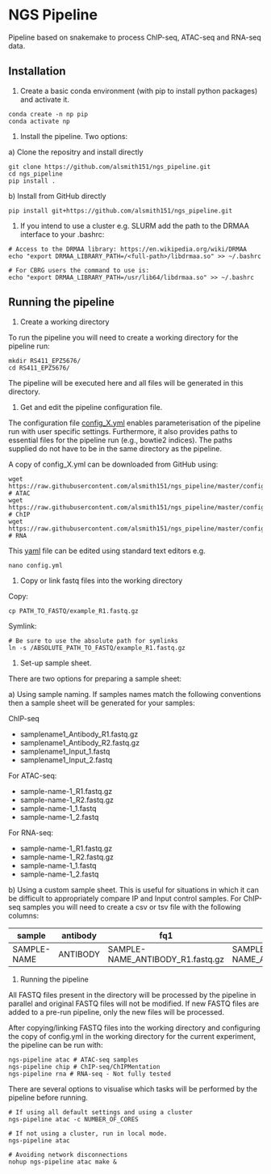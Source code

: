 # NGS Pipeline

Pipeline based on snakemake to process ChIP-seq, ATAC-seq and RNA-seq data.

## Installation

1. Create a basic conda environment (with pip to install python packages) and activate it.

```{bash}
conda create -n np pip
conda activate np
````

1. Install the pipeline. Two options:

a) Clone the repositry and install directly

```
git clone https://github.com/alsmith151/ngs_pipeline.git
cd ngs_pipeline
pip install .
```

b) Install from GitHub directly

```
pip install git+https://github.com/alsmith151/ngs_pipeline.git
```

1. If you intend to use a cluster e.g. SLURM add the path to the DRMAA interface to your .bashrc:

```
# Access to the DRMAA library: https://en.wikipedia.org/wiki/DRMAA
echo "export DRMAA_LIBRARY_PATH=/<full-path>/libdrmaa.so" >> ~/.bashrc

# For CBRG users the command to use is:
echo "export DRMAA_LIBRARY_PATH=/usr/lib64/libdrmaa.so" >> ~/.bashrc
```

## Running the pipeline

1. Create a working directory


To run the pipeline you will need to create a working directory for the pipeline run:

```
mkdir RS411_EPZ5676/
cd RS411_EPZ5676/
```

The pipeline will be executed here and all files will be generated
in this directory.

1. Get and edit the pipeline configuration file.

The configuration file [config_X.yml](https://github.com/alsmith151/ngs_pipeline/blob/master/config_atac.yml) enables 
parameterisation of the pipeline run with user specific settings. Furthermore,
it also provides paths to essential files for the pipeline run (e.g., bowtie2 indices).
The paths supplied do not have to be in the same directory as the pipeline.

A copy of config_X.yml can be downloaded from GitHub using:
```
wget https://raw.githubusercontent.com/alsmith151/ngs_pipeline/master/config_atac.yml # ATAC
wget https://raw.githubusercontent.com/alsmith151/ngs_pipeline/master/config_chip.yml # ChIP
wget https://raw.githubusercontent.com/alsmith151/ngs_pipeline/master/config_rna.yml  # RNA

```

This [yaml](https://yaml.org/spec/1.2/spec.html) file can be edited using standard text editors e.g.

```
nano config.yml
```

1. Copy or link fastq files into the working directory

Copy:

```
cp PATH_TO_FASTQ/example_R1.fastq.gz
```

Symlink:

```
# Be sure to use the absolute path for symlinks
ln -s /ABSOLUTE_PATH_TO_FASTQ/example_R1.fastq.gz
```

1. Set-up sample sheet.

There are two options for preparing a sample sheet:

a) Using sample naming. If samples names match the following conventions then a sample sheet will be generated for your samples:

ChIP-seq

* samplename1_Antibody_R1.fastq.gz
* samplename1_Antibody_R2.fastq.gz
* samplename1_Input_1.fastq
* samplename1_Input_2.fastq

For ATAC-seq:

* sample-name-1_R1.fastq.gz
* sample-name-1_R2.fastq.gz
* sample-name-1_1.fastq
* sample-name-1_2.fastq

For RNA-seq:

* sample-name-1_R1.fastq.gz
* sample-name-1_R2.fastq.gz
* sample-name-1_1.fastq
* sample-name-1_2.fastq

b) Using a custom sample sheet. This is useful for situations in which it can be difficult to appropriately compare IP and Input control samples. For ChIP-seq samples you will need to create a csv or tsv file with the following columns:

| sample      | antibody | fq1                              | fq2                              | control              |
|-------------|----------|----------------------------------|----------------------------------|----------------------|
| SAMPLE-NAME | ANTIBODY | SAMPLE-NAME_ANTIBODY_R1.fastq.gz | SAMPLE-NAME_ANTIBODY_R2.fastq.gz | CONTROL_SAMPLE_Input |


1. Running the pipeline

All FASTQ files present in the directory will be processed by the pipeline in parallel and
original FASTQ files will not be modified. If new FASTQ files are added to a pre-run pipeline,
only the new files will be processed.

After copying/linking FASTQ files into the working directory and configuring the copy of
config.yml in the working directory for the current experiment, the pipeline can be run with:

```
ngs-pipeline atac # ATAC-seq samples
ngs-pipeline chip # ChIP-seq/ChIPMentation
ngs-pipeline rna # RNA-seq - Not fully tested 
```

There are several options to visualise which tasks will be performed by the pipeline
before running. 

```
# If using all default settings and using a cluster
ngs-pipeline atac -c NUMBER_OF_CORES

# If not using a cluster, run in local mode.
ngs-pipeline atac 

# Avoiding network disconnections
nohup ngs-pipeline atac make &
```








